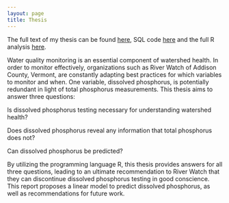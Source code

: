```yaml
---
layout: page
title: Thesis
---
```


The full text of my thesis can be found [here](https://github.com/stonecastin/River-Watch-Thesis-Work/blob/main/thesispoliaheddraft.docx), SQL code [here](https://github.com/stonecastin/River-Watch-Thesis-Work/blob/main/datamanipsql.sql) and the full R analysis [here](https://github.com/stonecastin/River-Watch-Thesis-Work/blob/main/plotting.Rmd).

Water quality monitoring is an essential component of watershed health.
In order to monitor effectively, organizations such as River Watch of Addison County, Vermont, are constantly adapting best practices for which variables to monitor and when.
One variable, dissolved phosphorus, is potentially redundant in light of total phosphorus measurements. This thesis aims to answer three questions:


Is dissolved phosphorus testing necessary for understanding watershed health?


Does dissolved phosphorus reveal any information that total phosphorus does not?


Can dissolved phosphorus be predicted?


By utilizing the programming language R, this thesis provides answers for all three questions, leading to an ultimate recommendation to River Watch that they can discontinue dissolved phosphorus testing in good conscience.
This report proposes a linear model to predict dissolved phosphorus, as well as recommendations for future work.
